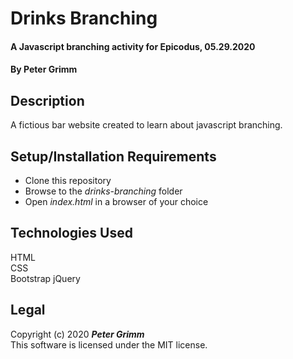 # Drinks Branching

#### A Javascript branching activity for Epicodus, 05.29.2020

#### By **Peter Grimm**

## Description

A fictious bar website created to learn about javascript branching.

## Setup/Installation Requirements

* Clone this repository 
* Browse to the _drinks-branching_ folder
* Open _index.html_ in a browser of your choice

## Technologies Used

HTML  
CSS  
Bootstrap
jQuery

## Legal

Copyright (c) 2020 **_Peter Grimm_**  
This software is licensed under the MIT license.